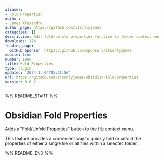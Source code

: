 ```yaml
---
aliases:
- Fold Properties
author:
- James Alexandre
author_page: https://github.com/itsonlyjames
categories: []
description: Adds fold/unfold properties function to folder context menu
downloads: 174
funding_page:
  GitHub Sponsor: https://github.com/sponsors/itsonlyjames
mobile: true
number: 1966
title: Fold Properties
type: plugin
updated: '2024-11-04T05:18:56'
url: https://github.com/itsonlyjames/obsidian-fold-properties
version: 0.0.2
---
```


%% README_START %%

# Obsidian Fold Properties

Adds a "Fold/Unfold Properties" button to the file context menu.

This feature provides a convenient way to quickly fold or unfold the properties of either a single file or all files within a selected folder.


%% README_END %%